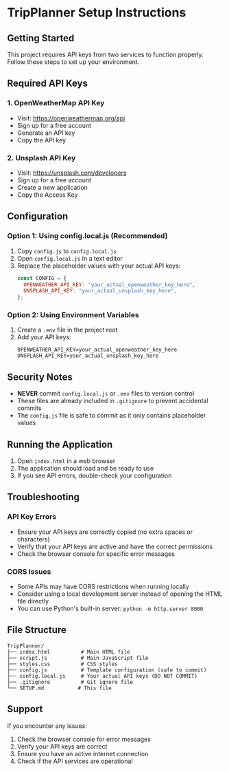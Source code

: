 # TripPlanner Setup Instructions

## Getting Started

This project requires API keys from two services to function properly. Follow these steps to set up your environment.

## Required API Keys

### 1. OpenWeatherMap API Key

- Visit: https://openweathermap.org/api
- Sign up for a free account
- Generate an API key
- Copy the API key

### 2. Unsplash API Key

- Visit: https://unsplash.com/developers
- Sign up for a free account
- Create a new application
- Copy the Access Key

## Configuration

### Option 1: Using config.local.js (Recommended)

1. Copy `config.js` to `config.local.js`
2. Open `config.local.js` in a text editor
3. Replace the placeholder values with your actual API keys:
   ```javascript
   const CONFIG = {
     OPENWEATHER_API_KEY: "your_actual_openweather_key_here",
     UNSPLASH_API_KEY: "your_actual_unsplash_key_here",
   };
   ```

### Option 2: Using Environment Variables

1. Create a `.env` file in the project root
2. Add your API keys:
   ```
   OPENWEATHER_API_KEY=your_actual_openweather_key_here
   UNSPLASH_API_KEY=your_actual_unsplash_key_here
   ```

## Security Notes

- **NEVER** commit `config.local.js` or `.env` files to version control
- These files are already included in `.gitignore` to prevent accidental commits
- The `config.js` file is safe to commit as it only contains placeholder values

## Running the Application

1. Open `index.html` in a web browser
2. The application should load and be ready to use
3. If you see API errors, double-check your configuration

## Troubleshooting

### API Key Errors

- Ensure your API keys are correctly copied (no extra spaces or characters)
- Verify that your API keys are active and have the correct permissions
- Check the browser console for specific error messages

### CORS Issues

- Some APIs may have CORS restrictions when running locally
- Consider using a local development server instead of opening the HTML file directly
- You can use Python's built-in server: `python -m http.server 8000`

## File Structure

```
TripPlanner/
├── index.html          # Main HTML file
├── script.js           # Main JavaScript file
├── styles.css          # CSS styles
├── config.js           # Template configuration (safe to commit)
├── config.local.js     # Your actual API keys (DO NOT COMMIT)
├── .gitignore          # Git ignore file
└── SETUP.md           # This file
```

## Support

If you encounter any issues:

1. Check the browser console for error messages
2. Verify your API keys are correct
3. Ensure you have an active internet connection
4. Check if the API services are operational
